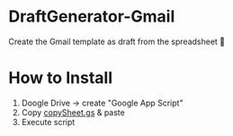 # DraftGenerator-Gmail
Create the Gmail template as draft from the spreadsheet 📧

# How to Install
1. Doogle Drive -> create "Google App Script"
2. Copy [copySheet.gs](https://github.com/c-nao27/DraftGenerator-Gmail/blob/master/copySheet.gs) & paste
3. Execute script

# 

